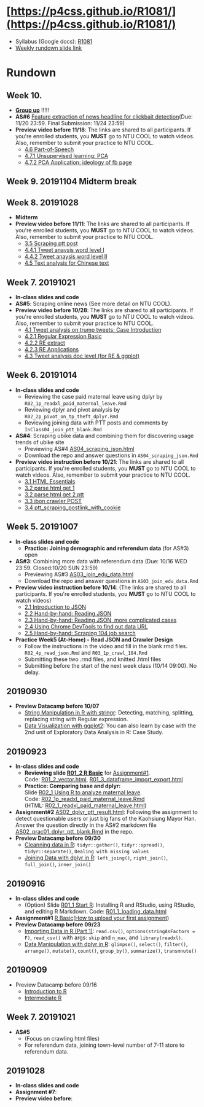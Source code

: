 # [https://p4css.github.io/R1081/](https://p4css.github.io/R1081/)
- Syllabus (Google docs): [R1081](https://docs.google.com/document/d/1LfVUgcPkX1IMTm-o19dm7X_eUKn2HPGZiXlyIpcKQP4/edit?usp=sharing)
- [Weekly rundown slide link](https://docs.google.com/presentation/d/e/2PACX-1vRHPfKRHr_KckfO0blD-GrTOxj7Y3L3HiZQJUKFqm2ftWiI02949LVTJfS1uXgRxQMyy7rYr1-xDNlr/pub?start=false&loop=false&delayms=3000)


# Rundown
## Week 10. 
* **[Group up](https://docs.google.com/spreadsheets/d/1va9Knp793g0l0GidZbThvaGt12U0oZCmxFCqadQJC1Q/edit?usp=sharing)** !!!!!
* **AS#6** [Feature extraction of news headline for clickbait detection](https://drive.google.com/open?id=1vQ04p8Ylb9_hkRNRHIib7oj_ou-BPtj-Rb3GtK-27TQ)(Due: 11/20 23:59. Final Submission: 11/24 23:59)
* **Preview video before 11/18**: The links are shared to all participants. If you're enrolled students, you **MUST** go to NTU COOL to watch videos. Also, remember to submit your practice to NTU COOL.
  - [4.6 Part-of-Speech]()
  - [4.7.1 Unsupervised learning: PCA]()
  - [4.7.2 PCA Application: ideology of fb page]()

## Week 9. 20191104 Midterm break

## Week 8. 20191028
* **Midterm**
* **Preview video before 11/11**: The links are shared to all participants. If you're enrolled students, you **MUST** go to NTU COOL to watch videos. Also, remember to submit your practice to NTU COOL.
  - [3.5 Scraping ptt post](https://youtu.be/ncH9dhJi_-c)
  - [4.4.1 Tweet anaysis word level I](https://youtu.be/VzxzUVOkPf8)
  - [4.4.2 Tweet anaysis word level II](https://youtu.be/kCoeK77vnh8)
  - [4.5 Text analysis for Chinese text](https://youtu.be/TXp8VteXJdo)

## Week 7. 20191021
* **In-class slides and code**
* **AS#5**: Scraping online news (See more detail on NTU COOL). 
* **Preview video before 10/28**: The links are shared to all participants. If you're enrolled students, you **MUST** go to NTU COOL to watch videos. Also, remember to submit your practice to NTU COOL.
  - [4.1 Tweet analysis on trump tweets: Case Introduction](https://youtu.be/C4XU37Cbprk)
  - [4.2.1 Regular Expression Basic](https://youtu.be/exJF8AMyyzo)
  - [4.2.2 RE extract](https://youtu.be/eBESxOUNjRg)
  - [4.2.3 RE Applications](https://youtu.be/EAl-wzU3miE)
  - [4.3 Tweet analysis doc level (for RE & ggplot)](https://youtu.be/1FEdK5di0AQ)

## Week 6. 20191014 
* **In-class slides and code**
  - Reviewing the case paid maternal leave using dplyr by `R02_1p_readxl_paid_maternal_leave.Rmd`
  - Reviewing dplyr and pivot analysis by `R02_2p_pivot_on_tp_theft_dplyr.Rmd`
  - Reviewing joining data with PTT posts and comments by `InClass04_join_ptt_blank.Rmd`
* **AS#4**: Scraping ubike data and combining them for discovering usage trends of ubike site
  - Previewing AS#4 [AS04_scraping_json.html](https://p4css.github.io/R1081/AS04_scraping_json.html)
  - Download the repo and answer questions in `AS04_scraping_json.Rmd`
* **Preview video instruction before 10/21**: The links are shared to all participants. If you're enrolled students, you **MUST** go to NTU COOL to watch videos. Also, remember to submit your practice to NTU COOL.
  - [3.1 HTML Essentials](https://youtu.be/x9QhP8v0G6U)
  - [3.2 parse html get 1](https://youtu.be/nev71vayfN8)
  - [3.2 parse html get 2 ptt](https://youtu.be/l2Hx4tuZULg)
  - [3.3 ibon crawler POST](https://youtu.be/UY_mT0LJW3w)
  - [3.4 ptt_scraping_postlink_with_cookie](https://youtu.be/BdYE0lTSQQo)

## Week 5. 20191007
* **In-class slides and code**
  - **Practice: Joining demographic and referendum data** (for AS#3) open
* **AS#3**: Combining more data with referendum data (Due: 10/16 WED 23:59. Closed:10/20 SUN 23:59)
  - Previewing AS#3 [AS03_join_edu_data.html](https://p4css.github.io/R1081/AS03_join_edu_data.html)
  - Download the repo and answer questions in `AS03_join_edu_data.Rmd`
* **Preview video instruction before 10/14**: (The links are shared to all participants. If you're enrolled students, you **MUST** go to NTU COOL to watch videos)
  - [2.1 Introduction to JSON](https://youtu.be/NAwOobTPh8M)
  - [2.2 Hand-by-hand: Reading JSON](https://youtu.be/0RVvkveI_a8)
  - [2.3 Hand-by-hand: Reading JSON, more complicated cases](https://youtu.be/rS-GlEYuFE0)
  - [2.4 Using Chrome DevTools to find out data URL](https://youtu.be/P7DCgX0YAvM)
  - [2.5 Hand-by-hand: Scraping 104 job search](https://youtu.be/Tu63pSFrmM4)
* **Practice Week5 (At-Home) - Read JSON and Crawler Design**
  - Follow the instructions in the video and fill in the blank rmd files. `R02_4p_read_json.Rmd` and `R03_1p_crawl_104.Rmd`
  - Submitting these two .rmd files, and knitted .html files
  - Submitting before the start of the next week class (10/14 09:00). No delay.


## 20190930
* **Preview Datacamp before 10/07**
  - [String Manipulation in R with stringr](https://www.datacamp.com/courses/string-manipulation-in-r-with-stringr): Detecting, matching, splitting, replacing string with Regular expression.
  - [Data Visualization with ggplot2](https://www.datacamp.com/courses/data-visualization-with-ggplot2-1): You can also learn by case with the 2nd unit of Exploratory Data Analysis in R: Case Study. 


## 20190923
* **In-class slides and code**
  - **Reviewing slide [R01_2 R Basic](https://docs.google.com/presentation/d/e/2PACX-1vRjb_W1Vo9-zD9F4FmWOiB6K4ezkF6W64OKcX7bZD6ordKvOT-6LFoGi0le-HzT2ABKudDNhr_qKt2x/pub?start=false&loop=false&delayms=3000)** for [Assignment#1](https://p4css.github.io/R1081/AS01_R_Basic.html).\
  Code: [R01_2_vector.html](https://p4css.github.io/R1081/R01_2_vector.html), [R01_3_dataframe_import_export.html](https://p4css.github.io/R1081/R01_3_dataframe_import_export.html)
  - **Practice: Comparing base and dplyr:**\
  Slide [R02_1 Using R to analyze maternal leave](https://docs.google.com/presentation/d/e/2PACX-1vRDGlYA4GPhbgreLaJUXBIWPz0xmfT4pG40s4h4LXD7Gq5k65as5sAf_6-o7-WFKyTY5jOcWI_f77Sn/pub?start=false&loop=false&delayms=3000).\
  Code: [R02_1p_readxl_paid_maternal_leave.Rmd](R02_1p_readxl_paid_maternal_leave.Rmd)\
  (HTML: [R02_1_readxl_paid_maternal_leave.html](https://p4css.github.io/R02_1_readxl_paid_maternal_leave.html))
* **Assignment#2** [AS02_dplyr_ptt_result.html](https://p4css.github.io/R1081/AS02_dplyr_ptt_result.html): Following the assignment to detect questionable users or just big fans of the Kaohsiung Mayor Han. Answer the question directly in the AS#2 markdown file [AS02_prac01_dplyr_ptt_blank.Rmd](https://p4css.github.io/R1081/AS02_prac01_dplyr_ptt_blank.Rmd) in the repo. 
* **Preview Datacamp before 09/30** 
  - [Cleanning data in R](https://www.datacamp.com/courses/cleaning-data-in-r): `tidyr::gather()`, `tidyr::spread()`, `tidyr::separate()`, `Dealing with missing values`
  - [Joining Data with dplyr in R](https://www.datacamp.com/courses/joining-data-with-dplyr-in-r): `left_joing()`, `right_join()`, `full_join()`, `inner_join()`



## 20190916
* **In-class slides and code**
  - (Option) Slide [R01_1 Start R](https://docs.google.com/presentation/d/e/2PACX-1vR7PyAkfJBZq-LbZefnlbvlPhEbB2s1o5vQTabdEN5Fxa7PQwHv3eVgiQrpM1lkGsKrJ0xmya0l2ktj/pub?start=false&loop=false&delayms=3000): Installing R and RStudio, using RStudio, and editing R Markdown. Code: [R01_1_loading_data.html](R01_1_loading_data.html)
* **Assignment#1** [R Basic](AS01_R_Basic.html)([How to upload your first assignment](https://youtu.be/HHY5krhdWC4))
* **Preview Datacamp before 09/23**
  - [Importing Data in R (Part 1)](https://www.datacamp.com/courses/importing-data-in-r-part-1): `read.csv()`, `options(stringAsFactors = F)`, `read_csv()` with args: `skip` and `n_max`, and `library(readxl)`.
  - [Data Manipulation with dplyr in R](https://www.datacamp.com/courses/data-manipulation-with-dplyr-in-r): `glimpse()`, `select()`, `filter()`, `arrange()`, `mutate()`, `count()`, `group_by()`, `summarize()`, `transmnute()`


## 20190909
* Preview Datacamp before 09/16
  - [Introduction to R](https://www.datacamp.com/courses/free-introduction-to-r)
  - [Intermediate R](https://www.datacamp.com/courses/intermediate-r)

## Week 7. 20191021
* **AS#5**
  - (Focus on crawling html files)
  - For referendum data, joining town-level number of 7-11 store to referendum data.

## 20191028
* **In-class slides and code**
* **Assignment #7**: 
* **Preview video before**: 

